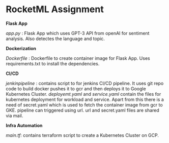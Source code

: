 
# RocketML Assignment

**Flask App**

*app.py* : Flask App which uses GPT-3 API from openAI for sentiment analysis. Also detectes the language and topic.

**Dockerization**

*Dockerfile* : Dockerfile to create container image for Flask App. Uses requirements.txt to install the dependencies.

**CI/CD**

*jenkinpipeline* : contains script to for jenkins CI/CD pipeline. It uses git repo code to build docker pushes it to gcr and then deploys it to Google Kubernetes Cluster. *deployemt.yaml* and *service.yaml* contain the files for kubernetes deployment for workload and service. Apart from this there is a need of secret.yaml which is used to fetch the container image from gcr to GKE.  pipeline can triggered using url. url and secret.yaml files are shared via mail.

**Infra Automation**

*main.tf*: contains terraform script to create a Kubernetes Cluster on GCP.







